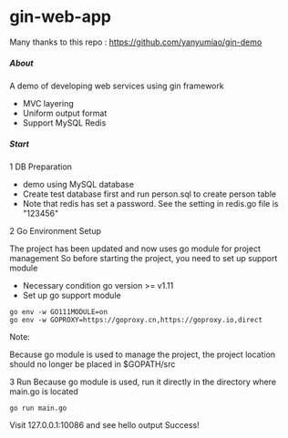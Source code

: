 gin-web-app
======
Many thanks to this repo : https://github.com/yanyumiao/gin-demo 
##### About
A demo of developing web services using gin framework
* MVC layering
* Uniform output format
* Support MySQL Redis
##### Start
1 DB Preparation
* demo using MySQL database
* Create test database first and run person.sql to create person table
* Note that redis has set a password. See the setting in redis.go file is "123456"

2 Go Environment Setup

The project has been updated and now uses go module for project management
So before starting the project, you need to set up support module

* Necessary condition go version >= v1.11
* Set up go support module
```
go env -w GO111MODULE=on
go env -w GOPROXY=https://goproxy.cn,https://goproxy.io,direct
```
Note:

Because go module is used to manage the project, the project location should no longer be placed in $GOPATH/src

3 Run
Because go module is used, run it directly in the directory where main.go is located
```
go run main.go
```
Visit 127.0.0.1:10086 and see hello output Success!